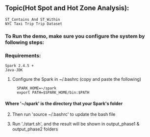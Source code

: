 ## Topic(Hot Spot and Hot Zone Analysis):  

    ST_Contains And ST_Within  
    NYC Taxi Trip Trip Dataset

### To Run the demo, make sure you configure the system by following steps:

### Requirements:
    Spark 2.4.5 +  
    Java-JDK

1. Configure the Spark in ~/.bashrc (copy and paste the following)

         SPARK_HOME=~/spark
         export PATH=$SPARK_HOME/bin:$PATH

#### Where '~/spark' is the directory that your Spark's folder

2. Then run 'source ~/.bashrc' to update the bash file

3. Run './start.sh', and the result will be shown in output_phase1 & output_phase2 folders
